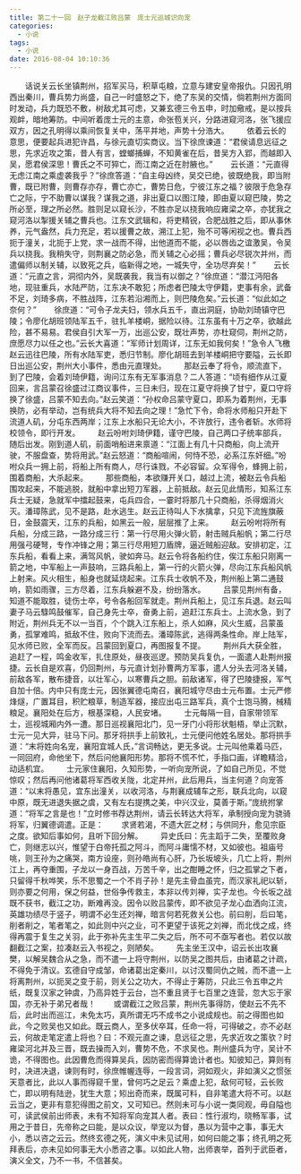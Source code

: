 ```yaml
---
title: 第二十一回　赵子龙截江败吕蒙　庞士元巡城识向宠
categories:
  - 小说
tags:
  - 小说
date: 2016-08-04 10:10:36
---
```


　　话说关云长坐镇荆州，招军买马，积草屯粮，立意与建安皇帝报仇。只因孔明西出秦川，曹兵势力尚盛，自己一时盛怒之下，绝了东吴的交情，倘若荆州方面同时发动，兵力既恐不敷，树敌尤其可虑，又兼玄德三令五申，时加儆戒，是以按兵观衅，暗地筹防。中间听着庞士元的主意，命张苞关兴，分路进窥河洛，张飞援应双方，因之孔明得以乘间恢复关中，荡平并地，声势十分浩大。<!-- more -->
　　依着云长的意思，便要起兵进犯许昌，与徐元直切实商议。当下徐庶谏道：“君侯请息远征之思，先求近攻之策，昔人有言，螳螂捕蝉，不知黄雀在后，昔吴方入郢，而越即入吴，愿君侯深思！曹氏之不可猝亡，而江南之近在肘腋也。”
　　云长道：“元直得无虑江南之乘虚袭我乎？”徐庶答道：“自主母凶终，吴交已绝，彼既绝我，即当附曹，既已附曹，则曹存亦存，曹亡亦亡，曹势日危，宁彼江东之福？彼限于危急存亡之际，宁不助曹以谋我？谋我之道，非出夏口以图江陵，即由夏以窥巴陵，势之所必至，理之所必然。胜则足以窥长沙，不胜亦足以挠我响应雍梁之卒，亦犹我之窥河洛以掣援关辅之曹兵也。江东文武辑和，将吏精锐，合肥战胜之后，即从事休养，元气盎然，兵力充足，若以援曹之故，溯江上犯，殆不可等闲视之也。曹兵西扼于潼关，北扼于上党，求一战而不得，出他道而不能，必以唇齿之谊激吴，令吴兵以挠我。我稍失守，则荆襄之防必急，而关辅之心必摇；曹兵必尽锐次并州，而遣偏师以制关辅，以致死之兵，临新得之地，一城失守，全功尽弃矣！”
　　云长道：“元直之言，洞彻内外，吴既袭我，我当有以御之？”徐庶道：“潜江沔阳各地，现驻重兵，水陆严防，江东决不敢犯；所虑者巴陵太守伊籍，吏事有余，武备不足，刘琦多病，不胜战阵，江东若沿湘而上，则巴陵危矣。”云长道：“似此如之奈何？”
　　徐庶道：“可令子龙夫妇，领水兵五千，直出洞庭，协助刘琦镇守巴陵；令廖化胡班领陆军五千，驻扎羊楼峒，据险以待。江东虽有十万之卒，欲越此险，甚不易易。君侯自引大军一万，出巡公安，既壮声势，亦杜窥伺，荆州之防，庶愿尽力以任之也。”云长大喜道：“军师计划周详，江东无如我何矣！”急令人飞檄赵云迅往巴陵，所有水陆军吏，悉归节制。廖化胡班去到羊楼峒把守要隘，云长即日出巡公安，荆州大小事件，悉由元直理处。
　　那赵云奉了将令，顺流直下，到了巴陵，会着刘琦伊籍，询问江东有无军事消息？二人答道：“顷有细作从江夏回来，言吕蒙召徐盛过江商议事件，三日未归，现在江夏守将换了甘宁，夏口守将换了徐盛，吕蒙不知去向。”赵云笑道：“孙权命吕蒙守夏口，即系为着荆州，无事换防，必有举动，岂有统兵大将不知去向之理！”急忙下令，命将水师船只开赴下流道人矶，分屯东西两岸；江东上水船只无论大小，不许放行，违令者斩。水师将校领令，即行开发。
　　赵云吩咐刘琦伊籍，谨守巴陵，自己两口子统率部兵，随后出发。刚到道人矶，前面哨船进来禀道：“江面上有几十只商船，向上流开驶，不服盘查，势将用武。”赵云怒道：“商船喧闹，何恃不恐，必系江东奸细。”吩咐众兵一拥上前，将船上所有商人，尽行诛戮，不必容留。众军得令，蜂拥上前，围着商船，大杀起来。
　　那些商船，本欲赚开关口，越过上流，被赵云令兵船围攻起来，不能逃脱，就船中拿出短刀军器，上前抵敌。赵云见此情形，知系江东兵士无疑，急就军中擂起鼓来，屯兵四合，一霎时将那几十只商船，杀得烟消火灭。潘璋陈武，见不是路，赴水逃生。赵云正待叫人下水擒拿，只见下流旌旗蔽日，金鼓震天，江东的兵船，如黑云一般，层层推了上来。
　　赵云吩咐将所有兵船，分成三路，一路分成三行：第一行尽用火弹火箭，射击贼兵船帆；第二行尽用强弓硬弩，专作冲锋之用；第三行尽用短刀盾牌，逼近贼船迎敌。安排初定，江东兵船，看看上来，满驾风帆，驶如奔马。赵云令将各船约住，俟江东船只刚离一箭之地，中军船上一声鼓响，三路兵船上，第一行的火箭火弹，尽向江东兵船风帆上射来。风火相生，船身也就延烧起来。江东兵士收帆不及，荆州船上第二通鼓响，箭如雨骤，三方尽着，江东兵躲避不及，纷纷落水。
　　吕蒙见荆州有备，知道不能取胜，徒伤士卒，号令各船回军就走。荆州兵船上，见江东兵退。赵云叫妻子马云騄鸣鼓催军，自己身先士卒，奋勇上前，追赶江东兵士。上流水急，到了附近，荆州兵无不以一当百，个个跳入江东船上，杀人如麻，风火生威，吕蒙虽勇，孤掌难鸣，抵敌不住，败向下流而去。潘璋陈武，逃得两条性命。岸上陆军，见水师已败，全军而反。吕蒙回到夏口，再图报复不提。
　　荆州兵大获全胜，追赶了一程，鸣金收军，扎住原处，昼夜巡逻。预防吴兵复仇，一面遣人赴荆州报捷。云长自是欢喜，仍回荆州，与元直计划孙曹两方军事，遣人分头去河洛关辅，前敌各军，散布捷音，以壮军心，以寒曹兵之胆。前敌诸军，得了巴陵捷报，军气自加十倍。内中只有庞士元，因张翼德屯南召，襄阳城守尽由士元布置。士元严修烽燧，广置耳目，积贮粮草，制造军器，接应出屯三路军兵，真个士饱马腾，械精粮足。襄阳处在后方，根基深稳，人民安堵。
　　士元每隔一目，自家带领军士，巡视城厢内外一遭。那日巡视襄阳北门，见一牙门小将形状魁梧，举止沉默，士元一见大异，驻马下问。那牙将拱手上前致礼，士元便问他姓名居处。那将拱手道：“末将姓向名宠，襄阳宜城人氏，”言词畅达，更无多说。士元叫他乘着马匹，一同回府，命他坐下，然后问他襄阳形势。那将不慌不忙，手指口画，详瞻精洽，动适机宜。
　　士元家住襄阳，久知形势，一听向宠所说，了如自己所见，不觉惊叹；然后再问他诸葛将军西收关陇，北定并州，此后用兵，当主何道？向宠答道：“以末将愚见，宜东出潼关，以收河洛，与荆襄成辅车之形，联兵北向，以窥中原，既无进退失据之虞，又有左右提携之美，中兴汉业，莫善于斯。”庞统拊掌道：“将军之言是也！”立时修书荐达荆州，请云长转达大将军，承制授向宠为骁骑将军，归翼德调遣。正是：
　　求贤若渴，不遗大匠之材；与供同升，愈见宗臣之度。欲知后事如何，且听下回分解。
　　异史氏曰：先主蹈于二失，至覆败身亡，则继志以兴，惟望于白帝托孤之阿斗，而阿斗庸懦不材，又如彼也。祖庙号咷，则王孙为之痛哭，南方设座，则孙皓尚有心肝，乃长坂坡头，几亡上将，荆州江上，再夺重围，子龙以一身百战，万苦千辛，出之酣睡之怀，归之孤掌之下者，只留得千秋哗笑，乐不思蜀之一个不肖子孙！是先主骨血虽完，而汉家礼祀以斩，则亦要之何用，保之何益，世俗争传救主，本非以传刘禅，实子龙也。今长坂之战既不获书，截江之功，断难再没。因令以败吕蒙传，即不欲见子龙心血洒向江流，英雄功绩尽于竖子，明谓不必生还刘禅，暗言何若死救关公也。前曰削，后曰笔，削者削之，笔者笔之，如此则中兴之业，可不更望于该死之刘禅，而北伐之成，终得再震于复生之关羽，此于弥补先主生平二失之后，所不可不亟写者也。若仅以故翻截江之案，拉凑赵云入书视之，则陋矣。
　　先主坐王汉中，诏云长出攻襄樊，以解吴魏合从之急，而不遣一上将守荆州，以防吴之图共后，由诸葛之计疏，不得免于清议。玄德自守成邹，命诸葛出定秦川，以讨汉蜀同仇之贼，而不遣一上将离荆州，以扼吴之变于前，则关公之功大，不得止于筹防，只此三令五申之片纸，既复汉家之钟虞，乃高异姓于云台，岂不重且贤于七百里之连营，忽大忘于家国，亦无补于弟兄者哉！
　　或谓截江之败吕蒙，荆州先事得防，使赵云不先不后，此时出而巡江，未免太巧，真所谓无巧不成书之小说成规也。前之得图也如此，今之败吴也又如此。既云商人，至多伏卒耳，任命一将，可得破之，亦不必赵云，何故走笔定遣上将也？曰：不观元直之谏，息远征之思，先求近攻之策欤？时雍梁河北并及三晋，既去操而入刘，曹势不危，不求吴也。荆州盛兵为守，吴计不诡，不得图也。此因曹危而得算吴兵，因防密而得算诡计者也。知彼知己，算则有时，决进决退，谏则有时，徐庶帷幄连辱，一段言词，洞如观火，非如演义之惯张天意者比，此以人事而得窥千里，曾何巧之足云？乘虚上犯，敌何可轻，云长败亡，即以明有陆逊，犹生大意；矧出奇而来，既属可料，自非笔遣大将不可。以赵云当之，更非有意犯得图之前文，又可知已。然则未可与小说一类同观，毋自隘也可，读武侯前出师表，未有不知将军向宠其人者。表曰：性行淑均，晓畅军事，试用之于昔日，先帝称之曰能，是以众议，举宠以为督，愚以为营中之事，事无大小，悉以咨之云云。然终玄德之死，演义中未见试用，如何曰能之事；终孔明之死拜表后，亦未见如何事无大小悉咨之事。以如此人物，出师衷举，首列于武臣者，演义全文，乃不一书，不信甚矣。